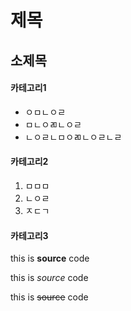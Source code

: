 # 제목

## 소제목

#### 카테고리1

* ㅇㅁㄴㅇㄹ
* ㅁㄴㅇㄻㄴㅇㄹ
* ㄴㅇㄹㄴㅁㅇㄻㄴㅇㄹㄴㄹ

#### 카테고리2

1. ㅁㅁㅁ
2. ㄴㅇㄹ
3. ㅈㄷㄱ

#### 카테고리3
this is **source** code

this is _source_ code

this is ~~source~~ code